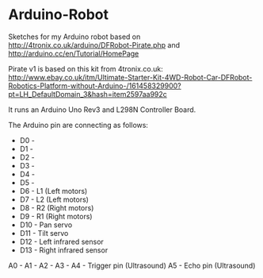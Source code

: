 # Arduino-Robot
Sketches for my Arduino robot based on http://4tronix.co.uk/arduino/DFRobot-Pirate.php and http://arduino.cc/en/Tutorial/HomePage

Pirate v1 is based on this kit from 4tronix.co.uk:
http://www.ebay.co.uk/itm/Ultimate-Starter-Kit-4WD-Robot-Car-DFRobot-Robotics-Platform-without-Arduino-/161458329900?pt=LH_DefaultDomain_3&hash=item2597aa992c

It runs an Arduino Uno Rev3 and L298N Controller Board.

The Arduino pin are connecting as follows:

- D0 - 
- D1 -
- D2 -
- D3 - 
- D4 - 
- D5 - 
- D6 - L1 (Left motors)
- D7 - L2 (Left motors)
- D8 - R2 (Right motors)
- D9 - R1 (Right motors)
- D10 - Pan servo
- D11 - Tilt servo
- D12 - Left infrared sensor
- D13 - Right infrared sensor

A0 -
A1 - 
A2 - 
A3 - 
A4 - Trigger pin (Ultrasound)
A5 - Echo pin (Ultrasound)



